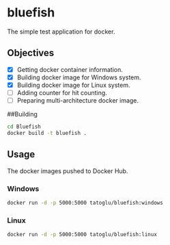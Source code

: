 
# bluefish
The simple test application for docker.

## Objectives
- [X] Getting docker container information.
- [X] Building docker image for Windows system.
- [X] Building docker image for Linux system.
- [ ] Adding counter for hit counting.
- [ ] Preparing multi-architecture docker image.

##Building
```bash
cd Bluefish
docker build -t bluefish .
```

## Usage
The docker images pushed to Docker Hub.

### Windows
```bash
docker run -d -p 5000:5000 tatoglu/bluefish:windows
```

### Linux
```bash
docker run -d -p 5000:5000 tatoglu/bluefish:linux
```
